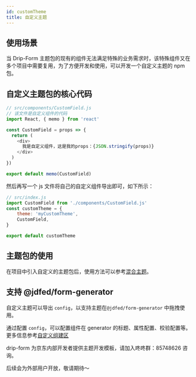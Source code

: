 ```yaml
---
id: customTheme
title: 自定义主题
---
```


## 使用场景

当 Drip-Form 主题包的现有的组件无法满足特殊的业务需求时，该特殊组件又在多个项目中需要复用，为了方便开发和使用，可以开发一个自定义主题的 npm 包。

## 自定义主题包的核心代码

```js title="CustomField.js"
// src/components/CustomField.js
// 该文件是自定义组件的代码
import React, { memo } from 'react'

const CustomField = props => {
  return (
    <div>
      我是自定义组件，这是我的props：{JSON.stringify(props)}
    </div>
  )
})

export default memo(CustomField)
```

然后再写一个 js 文件将自己的自定义组件导出即可，如下所示：

```js title="index.js"
// src/index.js
import CustomField from './components/CustomField.js'
const customTheme = {
	theme: 'myCustomTheme',
	CustomField,
}

export default customTheme
```

## 主题包的使用

在项目中引入自定义的主题包后，使用方法可以参考[混合主题](../use/uiComponents#混合主题)。

## 支持 @jdfed/form-generator

自定义主题可以导出 `config`，以支持主题在`@jdfed/form-generator` 中拖拽使用。

通过配置 `config`，可以配置组件在 generator 的标题、属性配置、校验配置等。更多信息参考[自定义组建区](../generator/props/components)

drip-form 为京东内部开发者提供主题开发模板，请加入咚咚群：85748626 咨询。

后续会为外部用户开放，敬请期待～
